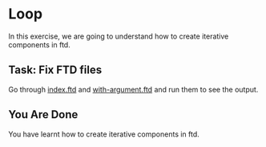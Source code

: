 # Loop

In this exercise, we are going to understand how to create iterative components 
in ftd.

## Task: Fix FTD files

Go through [index.ftd](index.ftd) and [with-argument.ftd](with-argument.ftd) and 
run them to see the output.

## You Are Done

You have learnt how to create iterative components in ftd.
